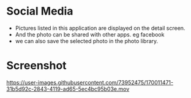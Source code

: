 # Social Media 

- Pictures listed in this application are displayed on the detail screen.
-  And the photo can be shared with other apps. eg facebook
- we can also save the selected photo in the photo library.

# Screenshot

https://user-images.githubusercontent.com/73952475/170011471-31b5d92c-2843-4119-ad65-5ec4bc95b03e.mov

